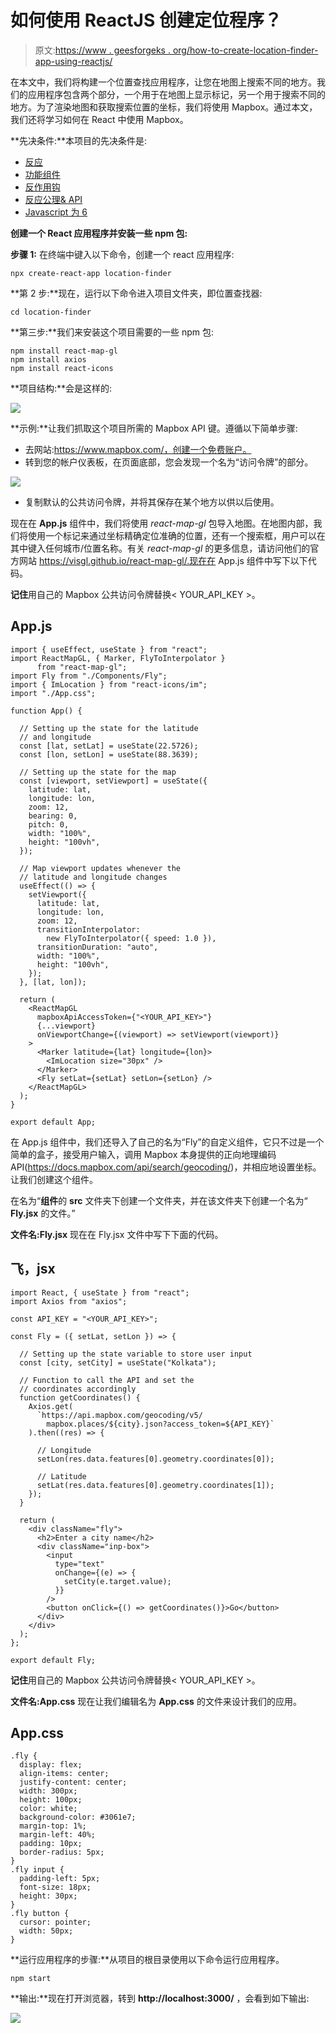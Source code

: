 # 如何使用 ReactJS 创建定位程序？

> 原文:[https://www . geesforgeks . org/how-to-create-location-finder-app-using-reactjs/](https://www.geeksforgeeks.org/how-to-create-a-location-finder-app-using-reactjs/)

在本文中，我们将构建一个位置查找应用程序，让您在地图上搜索不同的地方。我们的应用程序包含两个部分，一个用于在地图上显示标记，另一个用于搜索不同的地方。为了渲染地图和获取搜索位置的坐标，我们将使用 Mapbox。通过本文，我们还将学习如何在 React 中使用 Mapbox。

**先决条件:**本项目的先决条件是:

*   [反应](https://www.geeksforgeeks.org/react-js-introduction-working/)
*   [功能组件](https://www.geeksforgeeks.org/reactjs-functional-components/)
*   [反作用钩](https://www.geeksforgeeks.org/introduction-to-react-hooks/)
*   [反应公理& API](https://www.geeksforgeeks.org/how-to-make-get-call-to-an-api-using-axios-in-javascript/)
*   [Javascript 为 6](https://www.geeksforgeeks.org/introduction-to-es6/)

**创建一个 React 应用程序并安装一些 npm 包:**

**步骤 1:** 在终端中键入以下命令，创建一个 react 应用程序:

```
npx create-react-app location-finder
```

**第 2 步:**现在，运行以下命令进入项目文件夹，即位置查找器:

```
cd location-finder
```

**第三步:**我们来安装这个项目需要的一些 npm 包:

```
npm install react-map-gl
npm install axios
npm install react-icons
```

**项目结构:**会是这样的:

![](img/7b1c0c6117bd2b313b8b107e4c395399.png)

**示例:**让我们抓取这个项目所需的 Mapbox API 键。遵循以下简单步骤:

*   去网站:https://www.mapbox.com/，创建一个免费账户。
*   转到您的帐户仪表板，在页面底部，您会发现一个名为“访问令牌”的部分。

![](img/0a742fd5983a355deee56500c549416f.png)

*   复制默认的公共访问令牌，并将其保存在某个地方以供以后使用。

现在在 **App.js** 组件中，我们将使用 *react-map-gl* 包导入地图。在地图内部，我们将使用一个标记来通过坐标精确定位准确的位置，还有一个搜索框，用户可以在其中键入任何城市/位置名称。有关 *react-map-gl* 的更多信息，请访问他们的官方网站 https://visgl.github.io/react-map-gl/.现在在 App.js 组件中写下以下代码。

**记住**用自己的 Mapbox 公共访问令牌替换< YOUR_API_KEY >。

## App.js

```
import { useEffect, useState } from "react";
import ReactMapGL, { Marker, FlyToInterpolator }
      from "react-map-gl";
import Fly from "./Components/Fly";
import { ImLocation } from "react-icons/im";
import "./App.css";

function App() {

  // Setting up the state for the latitude
  // and longitude
  const [lat, setLat] = useState(22.5726);
  const [lon, setLon] = useState(88.3639);

  // Setting up the state for the map
  const [viewport, setViewport] = useState({
    latitude: lat,
    longitude: lon,
    zoom: 12,
    bearing: 0,
    pitch: 0,
    width: "100%",
    height: "100vh",
  });

  // Map viewport updates whenever the
  // latitude and longitude changes
  useEffect(() => {
    setViewport({
      latitude: lat,
      longitude: lon,
      zoom: 12,
      transitionInterpolator: 
        new FlyToInterpolator({ speed: 1.0 }),
      transitionDuration: "auto",
      width: "100%",
      height: "100vh",
    });
  }, [lat, lon]);

  return (
    <ReactMapGL
      mapboxApiAccessToken={"<YOUR_API_KEY>"}
      {...viewport}
      onViewportChange={(viewport) => setViewport(viewport)}
    >
      <Marker latitude={lat} longitude={lon}>
        <ImLocation size="30px" />
      </Marker>
      <Fly setLat={setLat} setLon={setLon} />
    </ReactMapGL>
  );
}

export default App;
```

在 App.js 组件中，我们还导入了自己的名为“Fly”的自定义组件，它只不过是一个简单的盒子，接受用户输入，调用 Mapbox 本身提供的正向地理编码 API(https://docs.mapbox.com/api/search/geocoding/)，并相应地设置坐标。让我们创建这个组件。

在名为“**组件**的 **src** 文件夹下创建一个文件夹，并在该文件夹下创建一个名为“ **Fly.jsx** 的文件。”

**文件名:Fly.jsx** 现在在 Fly.jsx 文件中写下下面的代码。

## 飞，jsx

```
import React, { useState } from "react";
import Axios from "axios";

const API_KEY = "<YOUR_API_KEY>";

const Fly = ({ setLat, setLon }) => {

  // Setting up the state variable to store user input
  const [city, setCity] = useState("Kolkata");

  // Function to call the API and set the
  // coordinates accordingly
  function getCoordinates() {
    Axios.get(
      `https://api.mapbox.com/geocoding/v5/
        mapbox.places/${city}.json?access_token=${API_KEY}`
    ).then((res) => {

      // Longitude
      setLon(res.data.features[0].geometry.coordinates[0]);

      // Latitude
      setLat(res.data.features[0].geometry.coordinates[1]);
    });
  }

  return (
    <div className="fly">
      <h2>Enter a city name</h2>
      <div className="inp-box">
        <input
          type="text"
          onChange={(e) => {
            setCity(e.target.value);
          }}
        />
        <button onClick={() => getCoordinates()}>Go</button>
      </div>
    </div>
  );
};

export default Fly;
```

**记住**用自己的 Mapbox 公共访问令牌替换< YOUR_API_KEY >。

**文件名:App.css** 现在让我们编辑名为 **App.css** 的文件来设计我们的应用。

## App.css

```
.fly {
  display: flex;
  align-items: center;
  justify-content: center;
  width: 300px;
  height: 100px;
  color: white;
  background-color: #3061e7;
  margin-top: 1%;
  margin-left: 40%;
  padding: 10px;
  border-radius: 5px;
}
.fly input {
  padding-left: 5px;
  font-size: 18px;
  height: 30px;
}
.fly button {
  cursor: pointer;
  width: 50px;
}
```

**运行应用程序的步骤:**从项目的根目录使用以下命令运行应用程序。

```
npm start
```

**输出:**现在打开浏览器，转到 **http://localhost:3000/** ，会看到如下输出:

![](img/7210aea5b195543fc16f76f44ce2e636.png)